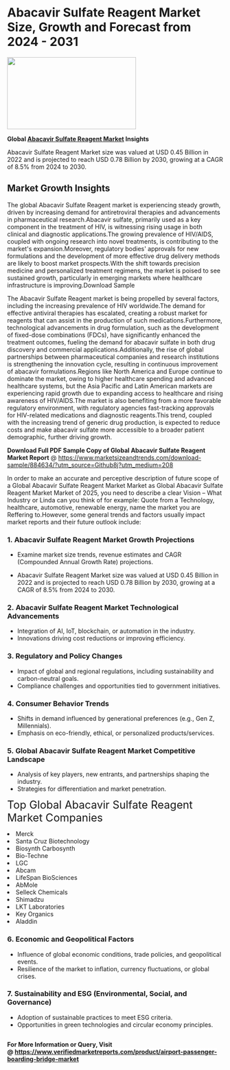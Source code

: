 <H1>Abacavir Sulfate Reagent Market Size, Growth and Forecast from 2024 - 2031</H1><img class="aligncenter size-medium wp-image-584254" src="https://thirdeyenews.in/wp-content/uploads/2024/09/Global-Market-Research-300x168.jpeg" alt="" width="300" height="168" /><p><strong>Global&nbsp;<a href="https://www.marketsizeandtrends.com/download-sample/884634/?utm_source=Github8j?utm_medium=208">Abacavir Sulfate Reagent Market</a> Insights</strong></p><p>Abacavir Sulfate Reagent Market size was valued at USD 0.45 Billion in 2022 and is projected to reach USD 0.78 Billion by 2030, growing at a CAGR of 8.5% from 2024 to 2030.</p><p><h2>Market Growth Insights</h2> <p>The global Abacavir Sulfate Reagent market is experiencing steady growth, driven by increasing demand for antiretroviral therapies and advancements in pharmaceutical research.Abacavir sulfate, primarily used as a key component in the treatment of HIV, is witnessing rising usage in both clinical and diagnostic applications.The growing prevalence of HIV/AIDS, coupled with ongoing research into novel treatments, is contributing to the market's expansion.Moreover, regulatory bodies' approvals for new formulations and the development of more effective drug delivery methods are likely to boost market prospects.With the shift towards precision medicine and personalized treatment regimens, the market is poised to see sustained growth, particularly in emerging markets where healthcare infrastructure is improving.Download Sample</p> <p>The Abacavir Sulfate Reagent market is being propelled by several factors, including the increasing prevalence of HIV worldwide.The demand for effective antiviral therapies has escalated, creating a robust market for reagents that can assist in the production of such medications.Furthermore, technological advancements in drug formulation, such as the development of fixed-dose combinations (FDCs), have significantly enhanced the treatment outcomes, fueling the demand for abacavir sulfate in both drug discovery and commercial applications.Additionally, the rise of global partnerships between pharmaceutical companies and research institutions is strengthening the innovation cycle, resulting in continuous improvement of abacavir formulations.Regions like North America and Europe continue to dominate the market, owing to higher healthcare spending and advanced healthcare systems, but the Asia Pacific and Latin American markets are experiencing rapid growth due to expanding access to healthcare and rising awareness of HIV/AIDS.The market is also benefiting from a more favorable regulatory environment, with regulatory agencies fast-tracking approvals for HIV-related medications and diagnostic reagents.This trend, coupled with the increasing trend of generic drug production, is expected to reduce costs and make abacavir sulfate more accessible to a broader patient demographic, further driving growth.</p><p><span class=""><strong>Download Full PDF Sample Copy of Global Abacavir Sulfate Reagent Market Report</strong> @ <a href="https://www.marketsizeandtrends.com/download-sample/884634/?utm_source=Github8j?utm_medium=208" target="_blank">https://www.marketsizeandtrends.com/download-sample/884634/?utm_source=Github8j?utm_medium=208</a></span></p><p>In order to make an accurate and perceptive description of future scope of a Global&nbsp;Abacavir Sulfate Reagent Market Market as Global&nbsp;Abacavir Sulfate Reagent Market Market of 2025, you need to describe a clear Vision &ndash; What Industry or Linda can you think of for example: Quote from a Technology, healthcare, automotive, renewable energy, name the market you are Reffering to.However, some general trends and factors usually impact market reports and their future outlook include:</p><h3>1.&nbsp;<strong>Abacavir Sulfate Reagent Market Growth Projections</strong></h3><ul><li>Examine market size trends, revenue estimates and CAGR (Compounded Annual Growth Rate) projections.</li><li><p>Abacavir Sulfate Reagent Market size was valued at USD 0.45 Billion in 2022 and is projected to reach USD 0.78 Billion by 2030, growing at a CAGR of 8.5% from 2024 to 2030.</p></li></ul><h3>2.&nbsp;<strong>Abacavir Sulfate Reagent Market Technological Advancements</strong></h3><ul><li>Integration of AI, IoT, blockchain, or automation in the industry.</li><li>Innovations driving cost reductions or improving efficiency.</li></ul><h3>3.&nbsp;<strong>Regulatory and Policy Changes</strong></h3><ul><li>Impact of global and regional regulations, including sustainability and carbon-neutral goals.</li><li>Compliance challenges and opportunities tied to government initiatives.</li></ul><h3>4.&nbsp;<strong>Consumer Behavior Trends</strong></h3><ul><li>Shifts in demand influenced by generational preferences (e.g., Gen Z, Millennials).</li><li>Emphasis on eco-friendly, ethical, or personalized products/services.</li></ul><h3>5.&nbsp;<strong>Global Abacavir Sulfate Reagent Market Competitive Landscape</strong></h3><ul><li>Analysis of key players, new entrants, and partnerships shaping the industry.</li><li>Strategies for differentiation and market penetration.</li></ul><p data-pm-slice="1 1 []"><span style="color: inherit; font-family: inherit; font-size: 25px;">Top Global Abacavir Sulfate Reagent Market Companies</span></p><div class="" data-test-id=""><p><li>Merck</li><li> Santa Cruz Biotechnology</li><li> Biosynth Carbosynth</li><li> Bio-Techne</li><li> LGC</li><li> Abcam</li><li> LifeSpan BioSciences</li><li> AbMole</li><li> Selleck Chemicals</li><li> Shimadzu</li><li> LKT Laboratories</li><li> Key Organics</li><li> Aladdin</li></p></div><h3>6.&nbsp;<strong>Economic and Geopolitical Factors</strong></h3><ul><li>Influence of global economic conditions, trade policies, and geopolitical events.</li><li>Resilience of the market to inflation, currency fluctuations, or global crises.</li></ul><h3>7.&nbsp;<strong>Sustainability and ESG (Environmental, Social, and Governance)</strong></h3><ul><li>Adoption of sustainable practices to meet ESG criteria.</li><li>Opportunities in green technologies and circular economy principles.</li></ul><h2><strong style="font-size: 14px;">For More Information or Query, Visit @&nbsp;</strong><a style="background-color: #ffffff; font-size: 14px;" href="https://www.marketsizeandtrends.com/report/abacavir-sulfate-reagent-market/" target="_blank">https://www.verifiedmarketreports.com/product/airport-passenger-boarding-bridge-market</a></h2>